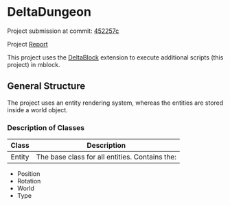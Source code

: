 # DeltaDungeon

Project submission at commit: [452257c][Commit]

Project [Report]

This project uses the [DeltaBlock] extension to execute additional scripts (this project) in mblock.

[DeltaBlock]: https://github.com/DeltaBlock/DeltaBlock
[Report]: https://github.com/JDK-Delta/DeltaDungeon/blob/main/Report.pdf
[Commit]: https://github.com/JDK-Delta/DeltaDungeon/commit/452257c581f98641544553274be35202f8de2a1c


## General Structure

The project uses an entity rendering system, whereas the entities are stored inside a world object.

### Description of Classes

|     Class     | Description |
|:-------------:|-------------|
|     Entity    | The base class for all entities. Contains the:
* Position
* Rotation
* World
* Type
